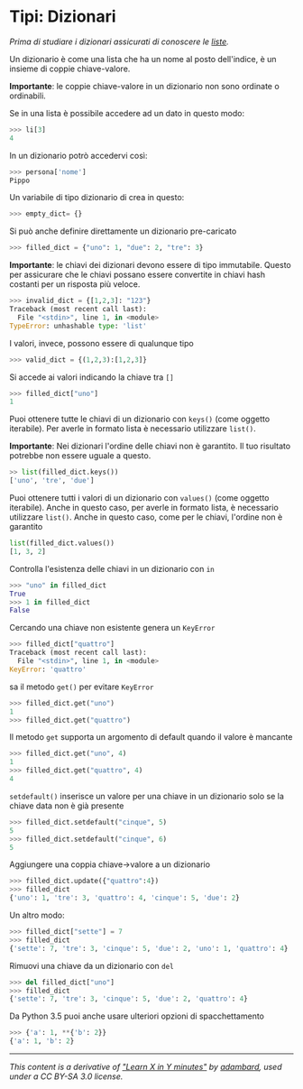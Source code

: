 # Tipi: Dizionari

_Prima di studiare i dizionari assicurati di conoscere le [liste](53_Type_List.md)._

Un dizionario è come una lista che ha un nome al posto dell'indice, è un insieme di coppie chiave-valore. 

**Importante**: le coppie chiave-valore in un dizionario non sono ordinate o ordinabili.

Se in una lista è possibile accedere ad un dato in questo modo:

```python
>>> li[3]
4
```

In un dizionario potrò accedervi così:

```python
>>> persona['nome']
Pippo
```

Un variabile di tipo dizionario di crea in questo:

```python
>>> empty_dict= {}
```

Si può anche definire direttamente un dizionario pre-caricato

```python
>>> filled_dict = {"uno": 1, "due": 2, "tre": 3}
```

**Importante**: le chiavi  dei dizionari devono essere di tipo immutabile. Questo per assicurare che le chiavi possano essere convertite in chiavi hash costanti per un risposta più veloce.

```python
>>> invalid_dict = {[1,2,3]: "123"}
Traceback (most recent call last):
  File "<stdin>", line 1, in <module>
TypeError: unhashable type: 'list'
```

I valori, invece, possono essere di qualunque tipo

```python
>>> valid_dict = {(1,2,3):[1,2,3]}
```

Si accede ai valori indicando la chiave tra `[]`

```python
>>> filled_dict["uno"]
1 
```

Puoi ottenere tutte le chiavi di un dizionario con `keys()` (come oggetto iterabile). Per averle in formato lista è necessario  utilizzare `list()`.

**Importante**: Nei dizionari l'ordine delle chiavi non è garantito. Il tuo risultato potrebbe non essere uguale a questo.

```python
>> list(filled_dict.keys())
['uno', 'tre', 'due']
```

Puoi ottenere tutti i valori di un dizionario con `values()` (come oggetto iterabile). 
Anche in questo caso, per averle in formato lista, è necessario utilizzare `list()`. Anche in questo caso, come per le chiavi, l'ordine non è garantito

```python
list(filled_dict.values())
[1, 3, 2]
```

Controlla l'esistenza delle chiavi in un dizionario con `in`

```python
>>> "uno" in filled_dict
True 
>>> 1 in filled_dict
False
```

Cercando una chiave non esistente genera un `KeyError`

```python
>>> filled_dict["quattro"]
Traceback (most recent call last):
  File "<stdin>", line 1, in <module>
KeyError: 'quattro'
```


sa il metodo `get()` per evitare `KeyError`

```python
>>> filled_dict.get("uno")
1
>>> filled_dict.get("quattro")
```


Il metodo `get` supporta un argomento di default quando il valore è mancante

```python
>>> filled_dict.get("uno", 4)
1
>>> filled_dict.get("quattro", 4)
4
```

`setdefault()` inserisce un valore per una chiave in un dizionario solo se la chiave data non è già presente

```python
>>> filled_dict.setdefault("cinque", 5)
5
>>> filled_dict.setdefault("cinque", 6)
5
```

Aggiungere una coppia chiave->valore a un dizionario

```python
>>> filled_dict.update({"quattro":4})
>>> filled_dict
{'uno': 1, 'tre': 3, 'quattro': 4, 'cinque': 5, 'due': 2}
```

Un altro modo:

```python
>>> filled_dict["sette"] = 7
>>> filled_dict
{'sette': 7, 'tre': 3, 'cinque': 5, 'due': 2, 'uno': 1, 'quattro': 4}
```

Rimuovi una chiave da un dizionario con `del`

```python
>>> del filled_dict["uno"]
>>> filled_dict
{'sette': 7, 'tre': 3, 'cinque': 5, 'due': 2, 'quattro': 4}
```

Da Python 3.5 puoi anche usare ulteriori opzioni di spacchettamento

```python
>>> {'a': 1, **{'b': 2}}
{'a': 1, 'b': 2}
```

---

_This content is a derivative of ["Learn X in Y minutes"](https://github.com/adambard/learnxinyminutes-docs) by [adambard](https://github.com/adambard), used under a CC BY-SA 3.0 license._
